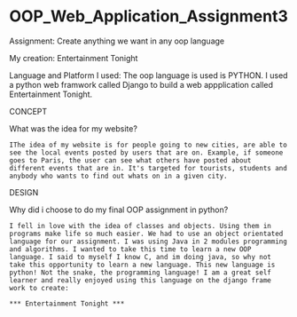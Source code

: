 # OOP_Web_Application_Assignment3
Assignment: Create anything we want in any oop language

My creation: Entertainment Tonight 

Language and Platform I used: The oop language is used is PYTHON. I used a python web framwork called Django to build a web appplication called Entertainment Tonight.



CONCEPT

What was the idea for my website?

 	IThe idea of my website is for people going to new cities, are able to see the local events posted by users that are on. Example, if someone goes to Paris, the user can see what others have posted about different events that are in. It's targeted for tourists, students and anybody who wants to find out whats on in a given city.

		
DESIGN

Why did i choose to do my final OOP assignment in python? 

 	I fell in love with the idea of classes and objects. Using them in programs make life so much easier. We had to use an object orientated language for our assignment. I was using Java in 2 modules programming and algorithms. I wanted to take this time to learn a new OOP language. I said to myself I know C, and im doing java, so why not take this opportunity to learn a new language. This new language is python! Not the snake, the programming language! I am a great self learner and really enjoyed using this language on the django frame work to create:

	*** Entertainment Tonight ***




